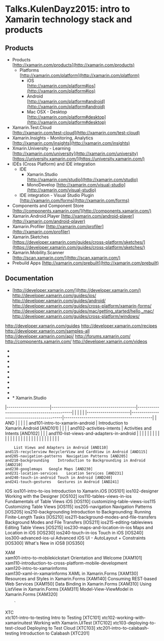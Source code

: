 # Talks.KulenDayz2015: intro to Xamarin technology stack and products


## Products

*	Products		
	[http://xamarin.com/products](http://xamarin.com/products)		
	*	Platforms		
		[http://xamarin.com/platform](http://xamarin.com/platform)	
		* 	iOS		
			[http://xamarin.com/platform#ios](http://xamarin.com/platform#ios)		
		* 	Android		
			[http://xamarin.com/platform#android](http://xamarin.com/platform#android)		
		* 	Mac OSX - Desktop	
			[http://xamarin.com/platform#desktop](http://xamarin.com/platform#desktop)		
*	Xamarin.Test.Cloud		
	[http://xamarin.com/test-cloud](http://xamarin.com/test-cloud)  	
*	Xamarin.Insights - Monitoring, Analytics		  
	[http://xamarin.com/insights](http://xamarin.com/insights)  	
*	Xmarin.University - Learning   		
	[http://xamarin.com/university](http://xamarin.com/university)
	[https://university.xamarin.com/](https://university.xamarin.com/)
*	IDEs (Cross Platform) and IDE integration	
	*	IDE
		*	Xamarin.Studio		
			[http://xamarin.com/studio](http://xamarin.com/studio)  	
		*	MonoDevelop
			[http://xamarin.com/visual-studio](http://xamarin.com/visual-studio)  	
	*	IDE integration - Visual Studio Plugin	 		
		[http://xamarin.com/forms](http://xamarin.com/forms)  	
*	Components and Component Store			
	[http://components.xamarin.com/](http://components.xamarin.com/)  	
*	Xamarin.Android.Player
	[http://xamarin.com/android-player](http://xamarin.com/android-player)  	
*	Xamarin.Profiler
	[http://xamarin.com/profiler](http://xamarin.com/profiler)  	
*	Xamarin.Sketches		
	[https://developer.xamarin.com/guides/cross-platform/sketches/](https://developer.xamarin.com/guides/cross-platform/sketches/)  	
*	Xamarin.Mobility.Scanner			
	[http://scan.xamarin.com/](http://scan.xamarin.com/)  	
*	Prebuild Apps
	[http://xamarin.com/prebuilt](http://xamarin.com/prebuilt)  	



## Documentation



* [http://developer.xamarin.com/](http://developer.xamarin.com/)
http://developer.xamarin.com/guides/ios/
http://developer.xamarin.com/guides/android/
http://developer.xamarin.com/guides/cross-platform/xamarin-forms/
http://developer.xamarin.com/guides/mac/getting_started/hello,_mac/
http://developer.xamarin.com/guides/cross-platform/windows/


http://developer.xamarin.com/guides
http://developer.xamarin.com/recipes
http://developer.xamarin.com/samples-all
http://developer.xamarin.com/api/
http://forums.xamarin.com/
http://components.xamarin.com/
http://developer.xamarin.com/videos


* []()
* []()
* []()
* []()
* []()
* []()
* []()
* []()
* []()
* []()
		*	Xamarin.Studio		




|----------------------|-------------------------------------------|---------------------------------------------|
|                      |                                           |                                             |
|----------------------|-------------------------------------------|---------------------------------------------|
| AND                  |                                           |                                             |
|                      | and101-intro-to-xamarin-android           | Introduction to Xamarin.Android [AND101]    |                                   |
|                      | and102-activities-intents                 | Activities and Intents [AND102]             |
|                      | and110-list-views-and-adapters-in-android |                                             |
|                      |                                           |                                             |
|                      |                                           |                                             |
|                      |                                           |                                             |
|                      |                                           |                                             |
|                      |                                           |                                             |
|                      |                                           |                                             |
|                      |                                           |                                             |


		
		List Views and Adapters in Android [AND110]
	and115-recyclerview	RecyclerView and CardView in Android [AND115]
	and205-navigation-patterns	Navigation Patterns [AND205]
	and210-backgrounding	Introduction to Backgrounding in Android [AND210]
	and230-googlemaps	Google Maps [AND230]
	and231-location-services	Location Services [AND231]
	and240-touch-in-android	Touch in Android [AND240]
	and241-touch-gestures	Gestures in Android [AND241]
		
IOS	ios101-intro-to-ios	Introduction to Xamarin.iOS [IOS101]
	ios102-designer	Working with the Designer [IOS102]
	ios110-tables-views-in-ios	Fundamentals of Table Views iOS [IOS110]
	customizing-table-views-ios115	Customizing Table Views [iOS115]
	ios205-navigation	Navigation Patterns [iOS205]
	ios210-backgrounding	Introduction to Backgrounding: Running Finite-Length Tasks [IOS210]
	ios211-background-modes-and-file-transfers	Background Modes and File Transfers [IOS211]
	ios215-editing-tableviews	Editing Table Views [iOS215]
	ios230-maps-and-location-in-ios	Maps and Location in iOS [IOS230]
	ios240-touch-in-ios	Touch in iOS [IOS240]
	ios300-advanced-ios-ui	Advanced iOS UI - AutoLayout + Constraints [IOS300]
		What's New in iOS8 [IOS350]
		
		
		
XAM		
	xam101-intro-to-mobilekickstart	Orientation and Welcome [XAM101]
	xam110-introduction-to-cross-platform-mobile-development	
	xam120-intro-to-xamarinforms	
	xam130-xaml-in-xamarinforms	XAML in Xamarin.Forms [XAM130]
		Resources and Styles in Xamarin.Forms [XAM140]
		Consuming REST-based Web Services [XAM150]
		Data Binding in Xamarin.Forms [XAM310]
		Using ListView in Xamarin.Forms [XAM311]
		Model-View-ViewModel in Xamarin.Forms [XAM320]
		
		
		
		`
		
XTC		
	xtc101-intro-to-testing	Intro to Testing [XTC101]
	xtc102-working-with-xamarinuitest	Working with Xamarin.UITest [XTC102]
	xtc103-deploying-to-test-cloud	Deploying to Test Cloud [XTC103]
	xtc201-intro-to-calabash-testing	Introduction to Calabash [XTC201]
